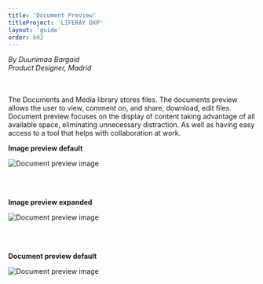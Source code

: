 ```yaml
---
title: 'Document Preview'
titleProject: 'LIFERAY DXP'
layout: 'guide'
order: 602
---
```


<span class="designerInfo">
    <i>By Duuriimaa Bargaid<br />
    Product Designer, Madrid<br /><br /><br />
    </i>
</span>

The Documents and Media library stores files. The documents preview allows the user to view, comment on, and share, download, edit files.
Document preview focuses on the display of content taking advantage of all available space, eliminating unnecessary distraction. As well as having easy access to a tool that helps with collaboration at work.

**Image preview default**

![Document preview image ](/images/lexicon/DocumentPreviewImageDefault.jpg)

<br/>
<br/>

**Image preview expanded**

![Document preview image ](/images/lexicon/DocumentPreviewImageExpanded.jpg)

<br/>
<br/>

**Document preview default**

![Document preview image ](/images/lexicon/DocumentPreviewDocumentDefault.jpg)